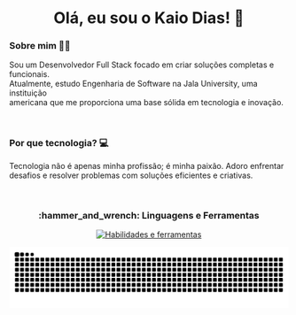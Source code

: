 <h1 align="center">Olá, eu sou o Kaio Dias! 👋 </h1>


<h3>Sobre mim 👨‍💻</h3>
<p>
Sou um Desenvolvedor Full Stack focado em criar soluções completas e funcionais.<br> Atualmente, estudo Engenharia de Software na Jala University, uma instituição <br>  americana que me proporciona uma base sólida em tecnologia e inovação.
</p>

<br>
<h3>Por que tecnologia? 💻</h3>
<p>
Tecnologia não é apenas minha profissão; é minha paixão. Adoro enfrentar <br> desafios e resolver problemas com soluções eficientes e criativas.
</p>

<br>
<h3 align="center" ">:hammer_and_wrench: Linguagens e Ferramentas</h3>
<p align="center">
  <a href="https://skillicons.dev">
    <img src="https://skillicons.dev/icons?i=html,css,react,nodejs,js,postgres,mysql,mongodb,docker,git,linux,kali" alt="Habilidades e ferramentas"/>
  </a>
</p>

<picture>
  <source media="(prefers-color-scheme: dark)" srcset="https://raw.githubusercontent.com/kaiudiass/kaiudiass/output/github-contribution-grid-snake-dark.svg">
  <source media="(prefers-color-scheme: light)" srcset="https://raw.githubusercontent.com/kaiudiass/kaiudiass/output/github-contribution-grid-snake.svg">
  <img alt="Animação do grid de contribuições do GitHub" src="https://raw.githubusercontent.com/kaiudiass/kaiudiass/output/github-contribution-grid-snake.svg">
</picture>

